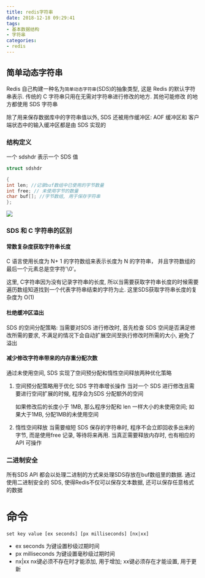 ```yaml
---
title: redis字符串
date: 2018-12-18 09:29:41
tags:
- 基本数据结构
- 字符串
categories:
- redis
---
```


## 简单动态字符串
Redis 自己构建一种名为`简单动态字符串`(SDS)的抽象类型, 这是 Redis 的默认字符串表示. 传统的 C 字符串只用在无需对字符串进行修改的地方. 其他可能修改
的地方都使用 SDS 字符串

除了用来保存数据库中的字符串值以外, SDS 还被用作缓冲区: AOF 缓冲区和 客户端状态中的输入缓冲区都是由 SDS 实现的

### 结构定义
一个 sdshdr 表示一个 SDS 值

```C
struct sdshdr

{
int len; //记录buf数组中已使用的字节数量
int free; // 未使用字节的数量
char buf[]; //字节数组, 用于保存字符串    
};
```

![](http://supcoder.net/sds.png)

### SDS 和 C 字符串的区别
#### 常数复杂度获取字符串长度
C 语言使用长度为 N+ 1 的字符数组来表示长度为 N 的字符串， 并且字符数组的最后一个元素总是空字符'\0'。

这里, C字符串因为没有记录字符串的长度, 所以当需要获取字符串长度的时候需要遍历数组知道找到一个代表字符串结束的字符为止. 这里SDS获取字符串长度的复杂度为 O(1)

#### 杜绝缓冲区溢出
SDS 的空间分配策略: 当需要对SDS 进行修改时, 首先检查 SDS 空间是否满足修改所需的要求, 不满足的情况下会自动扩展空间至执行修改时所需的大小, 避免了溢出

#### 减少修改字符串带来的内存重分配次数
通过未使用空间, SDS 实现了空间预分配和惰性空间释放两种优化策略

1. 空间预分配策略用于优化 SDS 字符串增长操作
   当对一个 SDS 进行修改且需要进行空间扩展的时候, 程序会为SDS 分配额外的空间

   如果修改后的长度小于 1MB, 那么程序分配和 len 一样大小的未使用空间; 如果大于1MB, 分配1MB的未使用空间

2. 惰性空间释放
   当需要缩短 SDS 保存的字符串时, 程序不会立即回收多出来的字节, 而是使用free 记录, 等待将来再用. 当真正需要释放内存时, 也有相应的 API 可操作

### 二进制安全
所有SDS API 都会以处理二进制的方式来处理SDS存放在buf数组里的数据. 通过使用二进制安全的 SDS, 使得Redis不仅可以保存文本数据, 还可以保存任意格式的数据



# 命令
`set key value [ex seconds] [px milliseconds] [nx|xx] `

- ex seconds 为键设置秒级过期时间
- px milliseconds 为键设置毫秒级过期时间
- nx|xx nx键必须不存在时才能添加, 用于增加; xx键必须存在才能设置, 用于更新


